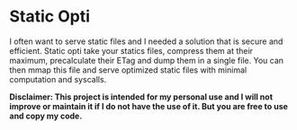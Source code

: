 # Static Opti

I often want to serve static files and I needed a solution that is secure and
efficient. Static opti take your statics files, compress them at their
maximum, precalculate their ETag and dump them in a single file. You can then mmap this file and serve optimized static files with minimal computation
and syscalls.

**Disclaimer: This project is intended for my personal use and I will not
improve or maintain it if I do not have the use of it. But you are free to use
and copy my code.**